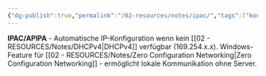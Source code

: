 ```yaml
---
{"dg-publish":true,"permalink":"/02-resources/notes/ipac/","tags":["konfiguration/automatisch","informatik/betriebssystem/windows/fallback"],"noteIcon":"","updated":"2025-09-15T15:52:56.000+02:00"}
---
```



**IPAC/APIPA** - Automatische IP-Konfiguration wenn kein [[02 - RESOURCES/Notes/DHCPv4\|DHCPv4]] verfügbar (169.254.x.x).
Windows-Feature für [[02 - RESOURCES/Notes/Zero Configuration Networking\|Zero Configuration Networking]] - ermöglicht lokale Kommunikation ohne Server.